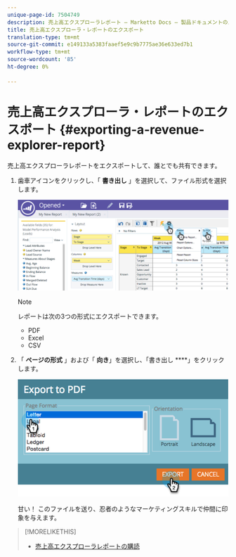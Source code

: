 ```yaml
---
unique-page-id: 7504749
description: 売上高エクスプローラレポート — Marketto Docs — 製品ドキュメントのエクスポート
title: 売上高エクスプローラ・レポートのエクスポート
translation-type: tm+mt
source-git-commit: e149133a5383faaef5e9c9b7775ae36e633ed7b1
workflow-type: tm+mt
source-wordcount: '85'
ht-degree: 0%

---
```



# 売上高エクスプローラ・レポートのエクスポート {#exporting-a-revenue-explorer-report}

売上高エクスプローラレポートをエクスポートして、誰とでも共有できます。

1. 歯車アイコンをクリックし、「 **書き出し** 」を選択して、ファイル形式を選択します。

   ![](assets/image2015-3-26-14-3a2-3a19.png)

   >[!NOTE]
   >
   >レポートは次の3つの形式にエクスポートできます。
   >
   >    
   >    
   >    * PDF
   >    * Excel
   >    * CSV


1. 「 **ページの形式** 」および「 **向き**」を選択し、「書き出し ****」をクリックします。

   ![](assets/image2015-3-27-16-3a18-3a34.png)

   甘い！ このファイルを送り、忍者のようなマーケティングスキルで仲間に印象を与えます。

>[!MORELIKETHIS]
>
>* [売上高エクスプローラレポートの購読](subscribe-to-a-revenue-explorer-report.md)

>




